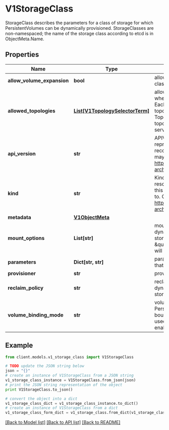 # V1StorageClass

StorageClass describes the parameters for a class of storage for which PersistentVolumes can be dynamically provisioned.  StorageClasses are non-namespaced; the name of the storage class according to etcd is in ObjectMeta.Name.

## Properties
Name | Type | Description | Notes
------------ | ------------- | ------------- | -------------
**allow_volume_expansion** | **bool** | allowVolumeExpansion shows whether the storage class allow volume expand. | [optional] 
**allowed_topologies** | [**List[V1TopologySelectorTerm]**](V1TopologySelectorTerm.md) | allowedTopologies restrict the node topologies where volumes can be dynamically provisioned. Each volume plugin defines its own supported topology specifications. An empty TopologySelectorTerm list means there is no topology restriction. This field is only honored by servers that enable the VolumeScheduling feature. | [optional] 
**api_version** | **str** | APIVersion defines the versioned schema of this representation of an object. Servers should convert recognized schemas to the latest internal value, and may reject unrecognized values. More info: https://git.k8s.io/community/contributors/devel/sig-architecture/api-conventions.md#resources | [optional] 
**kind** | **str** | Kind is a string value representing the REST resource this object represents. Servers may infer this from the endpoint the client submits requests to. Cannot be updated. In CamelCase. More info: https://git.k8s.io/community/contributors/devel/sig-architecture/api-conventions.md#types-kinds | [optional] 
**metadata** | [**V1ObjectMeta**](V1ObjectMeta.md) |  | [optional] 
**mount_options** | **List[str]** | mountOptions controls the mountOptions for dynamically provisioned PersistentVolumes of this storage class. e.g. [\&quot;ro\&quot;, \&quot;soft\&quot;]. Not validated - mount of the PVs will simply fail if one is invalid. | [optional] 
**parameters** | **Dict[str, str]** | parameters holds the parameters for the provisioner that should create volumes of this storage class. | [optional] 
**provisioner** | **str** | provisioner indicates the type of the provisioner. | 
**reclaim_policy** | **str** | reclaimPolicy controls the reclaimPolicy for dynamically provisioned PersistentVolumes of this storage class. Defaults to Delete. | [optional] 
**volume_binding_mode** | **str** | volumeBindingMode indicates how PersistentVolumeClaims should be provisioned and bound.  When unset, VolumeBindingImmediate is used. This field is only honored by servers that enable the VolumeScheduling feature. | [optional] 

## Example

```python
from client.models.v1_storage_class import V1StorageClass

# TODO update the JSON string below
json = "{}"
# create an instance of V1StorageClass from a JSON string
v1_storage_class_instance = V1StorageClass.from_json(json)
# print the JSON string representation of the object
print V1StorageClass.to_json()

# convert the object into a dict
v1_storage_class_dict = v1_storage_class_instance.to_dict()
# create an instance of V1StorageClass from a dict
v1_storage_class_form_dict = v1_storage_class.from_dict(v1_storage_class_dict)
```
[[Back to Model list]](../README.md#documentation-for-models) [[Back to API list]](../README.md#documentation-for-api-endpoints) [[Back to README]](../README.md)


